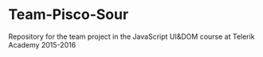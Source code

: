# Team-Pisco-Sour
Repository for the team project in the JavaScript UI&amp;DOM course at Telerik Academy 2015-2016
